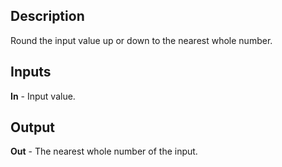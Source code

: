 ## Description
Round the input value up or down to the nearest whole number.

## Inputs
**In** - Input value.

## Output
**Out** - The nearest whole number of the input.